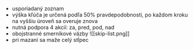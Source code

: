 - usporiadaný zoznam
- výška kľúča je určená podľa 50% pravdepodobnosti, po každom kroku na vyššiu úroveň sa overuje znova
- nutná podpora 4 akcií: za, pred, pod, nad
- obojstranné smerníkové väzby
![[skip-list.png]]
- pri mazaní sa maže celý stĺpec